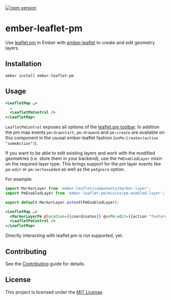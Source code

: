[![npm version](https://badge.fury.io/js/ember-leaflet-pm.svg)](https://badge.fury.io/js/ember-leaflet-pm)

ember-leaflet-pm
==============================================================================

Use [leaflet.pm](https://github.com/codeofsumit/leaflet.pm) in Ember with [ember-leaflet](https://ember-leaflet.com) to create and edit geometry layers.


Installation
------------------------------------------------------------------------------

```
ember install ember-leaflet-pm
```


Usage
------------------------------------------------------------------------------

```hbs
<LeafletMap …>
  …
  <LeafletPmControl />
</LeafletMap>
```

`LeafletPmControl` exposes all options of the [leaflet.pm toolbar](https://github.com/codeofsumit/leaflet.pm#leafletpm-toolbar). In addition the pm map events `pm:drawstart`, `pm:drawend` and `pm:create` are available on this component in the ususal ember-leaflet fashion (`onPm:Create=(action "someAction")`).

If you want to be able to edit existing layers and work with the modified geometries (i.e. store them in your backend), use the `PmEnabledLayer` mixin on the required layer type. This brings support for the pm layer events like `pm:edit` or `pm:vertexadded` as well as the `pmIgnore` option.

For example:
```js
import MarkerLayer from 'ember-leaflet/components/marker-layer';
import PmEnabledLayer from 'ember-leaflet-pm/mixins/pm-enabled-layer';

export default MarkerLayer.extend(PmEnabledLayer);
```

```hbs
<LeafletMap …>
  <MarkerLayerPm @location={{coordinates}} @onPm:edit={{action "featuredEdited"}} />
  <LeafletPmControl />
</LeafletMap>
```

Directly interacting with leaflet.pm is not supported, yet.

Contributing
------------------------------------------------------------------------------

See the [Contributing](CONTRIBUTING.md) guide for details.


License
------------------------------------------------------------------------------

This project is licensed under the [MIT License](LICENSE.md).
